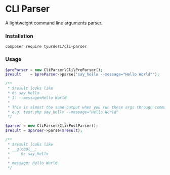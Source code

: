# CLI Parser
A lightweight command line arguments parser.

### Installation
```
composer require tyurderi/cli-parser
```

### Usage
``` php
$preParser = new CliParser\Cli\PreParser();
$result    = $preParser->parse('say_hello --message="Hello World"');

/**
 * $result looks like
 * 0: say_hello
 * 1: --message=Hello World
 *
 * This is almost the same output when you run these args through command line.
 * e.g. test.php say_hello --message="Hello World"
 */

$parser = new CliParser\Cli\PostParser();
$result = $parser->parse($result);

/**
 * $result looks like
 * __global__:
 *     0: say_hello
 *
 * message: Hello World
 */

```